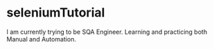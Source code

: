 # seleniumTutorial
I am currently trying to be SQA Engineer. Learning and practicing both Manual and Automation.
